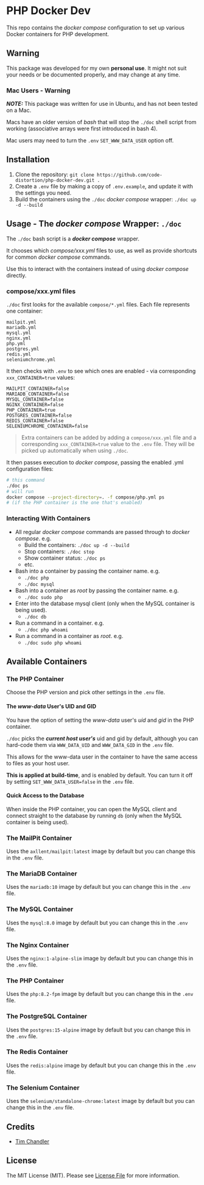# PHP Docker Dev

This repo contains the *docker compose* configuration to set up various Docker containers for PHP development. 



## Warning

This package was developed for my own **personal use**. It might not suit your needs or be documented properly, and may change at any time.



### Mac Users - Warning

***NOTE:*** This package was written for use in Ubuntu, and has not been tested on a Mac.

Macs have an older version of *bash* that will stop the `./doc` shell script from working (associative arrays were first introduced in bash 4).

Mac users may need to turn the `.env` `SET_WWW_DATA_USER` option off.



## Installation

1. Clone the repository: `git clone https://github.com/code-distortion/php-docker-dev.git .`
2. Create a `.env` file by making a copy of `.env.example`, and update it with the settings you need.
3. Build the containers using the `./doc` *docker compose* wrapper: `./doc up -d --build`



## Usage - The *docker compose* Wrapper: `./doc`

The `./doc` bash script is a ***docker compose*** wrapper.

It chooses which *compose/xxx.yml* files to use, as well as provide shortcuts for common *docker compose* commands.

Use this to interact with the containers instead of using *docker compose* directly.



### compose/xxx.yml files

`./doc` first looks for the available `compose/*.yml` files. Each file represents one container:

```
mailpit.yml
mariadb.yml
mysql.yml
nginx.yml
php.yml
postgres.yml
redis.yml
seleniumchrome.yml
```

It then checks with `.env` to see which ones are enabled - via corresponding `xxx_CONTAINER=true` values:

```
MAILPIT_CONTAINER=false
MARIADB_CONTAINER=false
MYSQL_CONTAINER=false
NGINX_CONTAINER=false
PHP_CONTAINER=true
POSTGRES_CONTAINER=false
REDIS_CONTAINER=false
SELENIUMCHROME_CONTAINER=false
```

> Extra containers can be added by adding a `compose/xxx.yml` file and a corresponding `xxx_CONTAINER=true` value to the `.env` file. They will be picked up automatically when using `./doc`.

It then passes execution to *docker compose*, passing the enabled .yml configuration files:

``` bash
# this command
./doc ps
# will run
docker compose --project-directory=. -f compose/php.yml ps
# (if the PHP container is the one that's enabled)
```



### Interacting With Containers

- All regular *docker compose* commands are passed through to *docker compose*. e.g.
  - Build the containers: `./doc up -d --build`
  - Stop containers: `./doc stop`
  - Show container status: `./doc ps`
  - etc.
- Bash into a container by passing the container name. e.g.
  - `./doc php`
  - `./doc mysql`
- Bash into a container as *root* by passing the container name. e.g.
  - `./doc sudo php`
- Enter into the database mysql client (only when the MySQL container is being used).
  - `./doc db`
- Run a command in a container. e.g.
  - `./doc php whoami`
- Run a command in a container as *root*. e.g.
  - `./doc sudo php whoami`



## Available Containers

### The PHP Container

Choose the PHP version and pick other settings in the `.env` file.



#### The *www-data* User's UID and GID 

You have the option of setting the *www-data* user's *uid* and *gid* in the PHP container.

`./doc` picks the ***current host user's*** uid and gid by default, although you can hard-code them via `WWW_DATA_UID` and `WWW_DATA_GID` in the `.env` file.

This allows for the www-data user in the container to have the same access to files as your host user.

**This is applied at build-time**, and is enabled by default. You can turn it off by setting `SET_WWW_DATA_USER=false` in the `.env` file.



#### Quick Access to the Database

When inside the PHP container, you can open the MySQL client and connect straight to the database by running `db` (only when the MySQL container is being used).



### The MailPit Container

Uses the `axllent/mailpit:latest` image by default but you can change this in the `.env` file.



### The MariaDB Container

Uses the `mariadb:10` image by default but you can change this in the `.env` file.



### The MySQL Container

Uses the `mysql:8.0` image by default but you can change this in the `.env` file.



### The Nginx Container

Uses the `nginx:1-alpine-slim` image by default but you can change this in the `.env` file.



### The PHP Container

Uses the `php:8.2-fpm` image by default but you can change this in the `.env` file.



### The PostgreSQL Container

Uses the `postgres:15-alpine` image by default but you can change this in the `.env` file.



### The Redis Container

Uses the `redis:alpine` image by default but you can change this in the `.env` file.



### The Selenium Container

Uses the `selenium/standalone-chrome:latest` image by default but you can change this in the `.env` file.



## Credits

- [Tim Chandler](https://github.com/code-distortion)



## License

The MIT License (MIT). Please see [License File](LICENSE.md) for more information.
